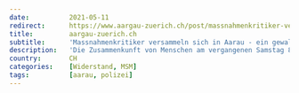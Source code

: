 ```yaml
---
date:          2021-05-11
redirect:      https://www.aargau-zuerich.ch/post/massnahmenkritiker-versammeln-sich-in-aarau
title:         aargau-zuerich.ch
subtitle:      'Massnahmenkritiker versammeln sich in Aarau - ein gewaltiger Schritt'
description:   'Die Zusammenkunft von Menschen am vergangenen Samstag 8. Mai in Aarau wird wohl in die Geschichte eingehen. Trotz Kundgebungsverbot fanden viele freiheitsliebende und besorgte Menschen den Weg nach Aarau, wo sie mit massiver Polizeipräsenz und Gewalt konfrontiert wurden. Auch wenn die Leitmedien wie die Aargauer Zeitung, Blick und 20 Minuten von einem „verhältnismässigen“ Einsatz der Polizeikommandos sprechen und sich die Kapo Aargau gleich selber Lob zuspricht dafür, „auf eine gewaltsame Auflös'
country:       CH
categories:    [Widerstand, MSM]
tags:          [aarau, polizei]
---
```

